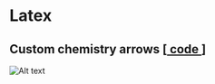 # Latex

## Custom chemistry arrows [<a href = https://github.com/rohitsuratekar/SnippetCollection/blob/master/Latex/chemistry_arrows.tex> code </a>]

![Alt text](https://cloud.githubusercontent.com/assets/8757115/15104947/dae38598-15da-11e6-9c5d-f248ac0c0613.png "Optional title")

